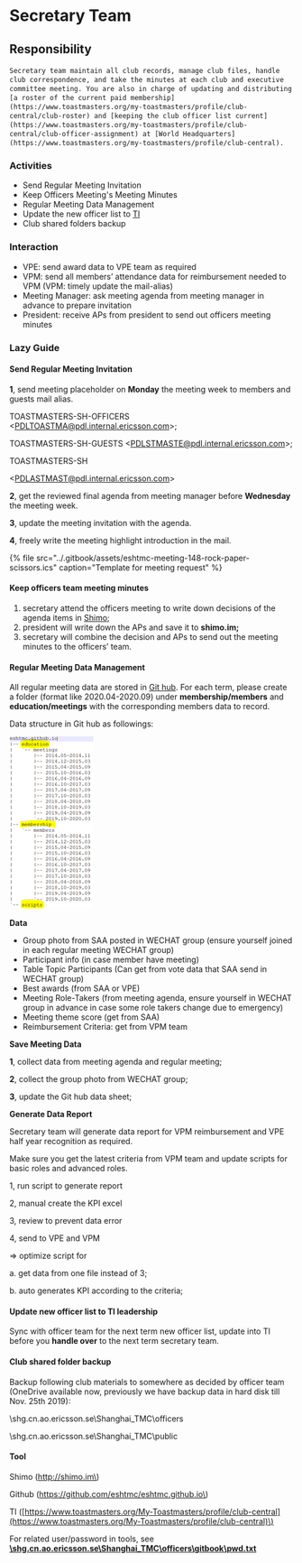 # Secretary Team

## Responsibility 

    Secretary team maintain all club records, manage club files, handle club correspondence, and take the minutes at each club and executive committee meeting. You are also in charge of updating and distributing [a roster of the current paid membership](https://www.toastmasters.org/my-toastmasters/profile/club-central/club-roster) and [keeping the club officer list current](https://www.toastmasters.org/my-toastmasters/profile/club-central/club-officer-assignment) at [World Headquarters](https://www.toastmasters.org/my-toastmasters/profile/club-central).

### Activities

* Send Regular Meeting Invitation
* Keep Officers Meeting's Meeting Minutes
* Regular Meeting Data Management
* Update the new officer list to [TI](https://www.toastmasters.org/my-toastmasters/profile/club-central/club-officer-assignment)
* Club shared folders backup

### Interaction

* VPE: send award data to VPE team as required
* VPM: send all members’ attendance data for reimbursement needed to VPM \(VPM: timely update the mail-alias\)
* Meeting Manager: ask meeting agenda from meeting manager in advance to prepare invitation
* President: receive APs from president to send out officers meeting minutes

### **Lazy Guide**

#### **Send Regular Meeting Invitation**

**1**, send meeting placeholder on **Monday** the meeting week to members and guests mail alias.

 TOASTMASTERS-SH-OFFICERS &lt;PDLTOASTMA@pdl.internal.ericsson.com&gt;;

TOASTMASTERS-SH-GUESTS &lt;PDLSTMASTE@pdl.internal.ericsson.com&gt;;

 TOASTMASTERS-SH 

&lt;PDLASTMAST@pdl.internal.ericsson.com&gt;

**2**, get the reviewed final agenda from meeting manager before **Wednesday** the meeting week.

**3**, update the meeting invitation with the agenda.

**4**, freely write the meeting highlight introduction in the mail.

{% file src="../.gitbook/assets/eshtmc-meeting-148-rock-paper-scissors.ics" caption="Template for meeting request" %}

#### **Keep officers team meeting minutes**

1. secretary attend the officers meeting to write down decisions of the agenda items in [Shimo](shimo.im);
2. president will write down the APs and save it to **shimo.im;**
3. secretary will combine the decision and APs to send out the meeting minutes to the officers’ team.

#### **Regular Meeting Data Management**

All regular meeting data are stored in [Git hub](https://github.com/eshtmc/eshtmc.github.io). For each term, please create a folder \(format like 2020.04-2020.09\) under **membership/members** and **education/meetings** with the corresponding members data to record.

Data structure in Git hub as followings:

![Folder structure in Git hub](../.gitbook/assets/image%20%282%29.png)

**Data**

* Group photo from SAA posted in WECHAT group \(ensure yourself joined in each regular meeting WECHAT group\)
* Participant info \(in case member have meeting\)
* Table Topic Participants \(Can get from vote data that SAA send in WECHAT group\)
* Best awards \(from SAA or VPE\)
* Meeting Role-Takers \(from meeting agenda, ensure yourself in WECHAT group in advance in case some role takers change due to emergency\)
* Meeting theme score \(get from SAA\)
* Reimbursement Criteria: get from VPM team

**Save Meeting Data**

**1**, collect data from meeting agenda and regular meeting;

**2**, collect the group photo from WECHAT group;

**3**, update the Git hub data sheet;

**Generate Data Report**

Secretary team will generate data report for VPM reimbursement and VPE half year recognition as required.

Make sure you get the latest criteria from VPM team and update scripts for basic roles and advanced roles.

1, run script to generate report

2, manual create the KPI excel

3, review to prevent data error

4, send to VPE and VPM

=&gt; optimize script for

a. get data from one file instead of 3;

b. auto generates KPI according to the criteria;

#### **Update new officer list to TI leadership**

Sync with officer team for the next term new officer list, update into TI before you **handle over** to the next term secretary team.

#### **Club shared folder backup**

Backup following club materials to somewhere as decided by officer team \(OneDrive available now, previously we have backup data in hard disk till Nov. 25th 2019\):

\\shg.cn.ao.ericsson.se\Shanghai\_TMC\officers

\\shg.cn.ao.ericsson.se\Shanghai\_TMC\public

#### **Tool**

Shimo \(http://shimo.im\)

Github \(https://github.com/eshtmc/eshtmc.github.io\)

TI \([https://www.toastmasters.org/My-Toastmasters/profile/club-central](https://www.toastmasters.org/My-Toastmasters/profile/club-central)\)

For related user/password in tools, see [**\\shg.cn.ao.ericsson.se\Shanghai\_TMC\officers\gitbook\pwd.txt**](file://shg.cn.ao.ericsson.se/Shanghai_TMC/officers/gitbook/pwd.txt)









